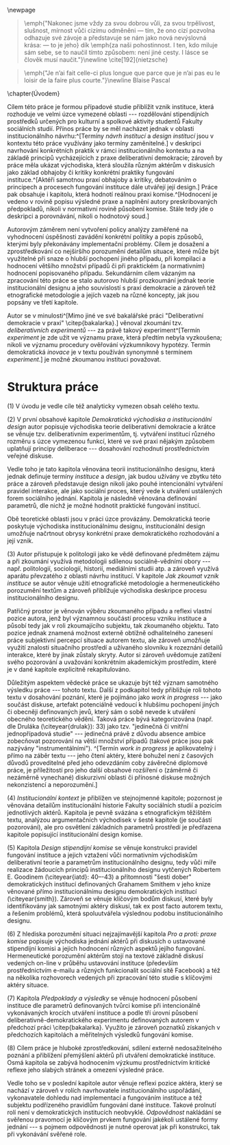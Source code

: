 \newpage

> \emph{"Nakonec jsme vždy za svou dobrou vůli, za svou trpělivost, slušnost, mírnost vůči cizímu odměněni — tím, že ono cizí pozvolna odhazuje své závoje a představuje se nám jako nová nevýslovná krása: — to je jeho} dík \emph{za naši pohostinnost. I ten, kdo miluje sám sebe, se to naučil tímto způsobem: není jiné cesty. I lásce se člověk musí naučit."}\newline \cite[192]{nietzsche}

> \emph{"Je n’ai fait celle-ci plus longue que parce que je n’ai pas eu le loisir de la faire plus courte."}\newline Blaise Pascal


\chapter{Úvodem}

Cílem této práce je formou případové studie přiblížit vznik instituce, která rozhoduje ve velmi úzce vymezené oblasti --- rozdělování stipendijních prostředků určených pro kulturní a spolkové aktivity studentů Fakulty sociálních studií. Přínos práce by se měl nacházet jednak v oblasti institucionálního návrhu:^[Termíny *návrh institucí* a *design institucí* jsou v kontextu této práce využívány jako termíny zaměnitelné.] v deskripci navrhování konkrétních praktik v rámci institucionálního kontextu a na základě principů vycházejících z praxe deliberativní demokracie; zároveň by práce měla ukázat východiska, která sloužila různým aktérům v diskusích jako základ obhajoby či kritiky konkrétní praktiky fungování instituce.^[Aktéři samotnou praxí obhajoby a kritiky, debatováním o principech a procesech fungování instituce dále utvářejí její design.] Práce pak obsahuje i kapitolu, která hodnotí reálnou praxi komise.^[Hodnocení je vedeno v rovině popisu výsledné praxe a naplnění autory preskribovaných předpokladů, nikoli v normativní rovině působení komise. Stále tedy jde o deskripci a porovnávání, nikoli o hodnotový soud.]

Autorovým záměrem není vytvoření policy analýzy zaměřené na vyhodnocení úspěšnosti zavádění konkrétní politiky a popis způsobů, kterými byly překonávány implementační problémy. Cílem je dosažení a zprostředkování co nejširšího porozumění detailům situace, které může být využitelné při snaze o hlubší pochopení jiného případu, při kompilaci a hodnocení většího množství případů či při praktickém (a normativním) hodnocení popisovaného případu. Sekundárním cílem vázaným na zpracování této práce se stalo autorovo hlubší prozkoumání jednak teorie institucionální designu a jeho souvislostí s praxí demokracie a zároveň též etnografické metodologie a jejích vazeb na různé koncepty, jak jsou popsány ve třetí kapitole.

Autor se v minulosti^[Mimo jiné ve své bakalářské práci "Deliberativní demokracie v praxi" \citep{bakalarka}.] věnoval zkoumání tzv. *deliberativních experimentů* --- za právě takový experiment^[Termín *experiment* je zde užit ve významu praxe, která předtím nebyla vyzkoušena; nikoli ve významu procedury ověřování výzkumníkovy hypotézy. Termín demokratická *inovace* je v textu používán synonymně s termínem *experiment*.] je možné zkoumanou instituci považovat.

# Struktura práce

\(1) V úvodu je vedle cíle též analyticky vymezen obsah celého textu.

\(2) V první obsahové kapitole *Demokratická východiska a institucionální design* autor popisuje východiska teorie deliberativní demokracie a krátce se věnuje tzv. deliberativním experimentům, tj. vytváření institucí různého rozměru s úzce vymezenou funkcí, které ve své praxi nějakým způsobem uplatňují principy deliberace --- dosahování rozhodnutí prostřednictvím veřejné diskuse. 

Vedle toho je tato kapitola věnována teorii institucionálního designu, která jednak definuje termíny *instituce* a *design*, jak budou užívány ve zbytku této práce a zároveň představuje design nikoli jako pouhé intencionální vytváření pravidel interakce, ale jako sociální proces, který vede k utváření ustálených forem sociálního jednání. Kapitola je následně věnována definování parametrů, dle nichž je možné hodnotit praktické fungování institucí.

Obě teoretické oblasti jsou v práci úzce provázány. Demokratická teorie poskytuje východiska institucionálnímu designu, institucionální design umožňuje načrtnout obrysy konkrétní praxe demokratického rozhodování a její vznik. 

\(3) Autor přistupuje k politologii jako ke vědě definované předmětem zájmu a při zkoumání využívá metodologii sdílenou sociálně-vědními obory --- např. politologií, sociologií, historií, mediálními studii atp. a zároveň využívá aparátu převzatého z oblasti návrhu institucí. V kapitole *Jak zkoumat vznik instituce* se autor věnuje užití etnografické metodologie a hermeneutického porozumění textům a zároveň přibližuje východiska deskripce procesu institucionálního designu.

Patřičný prostor je věnován výběru zkoumaného případu a reflexi vlastní pozice autora, jenž byl významnou součástí procesu vzniku instituce a působí tedy jak v roli zkoumajícího subjektu, tak zkoumaného objektu. Tato pozice jednak znamená možnost externě obtížně odhalitelného zanesení práce subjektivní percepcí situace autorem textu, ale zároveň umožňuje využití znalosti situačního prostředí a užívaného slovníku k rozeznání detailů interakce, které by jinak zůstaly skryty. Autor si zároveň uvědomuje zatížení svého pozorování a uvažování konkrétním akademickým prostředím, které je v dané kapitole explicitně rekapitulováno.
    
Důležitým aspektem vědecké práce se ukazuje být též význam samotného výsledku práce --- tohoto textu. Další z podkapitol tedy přibližuje roli tohoto textu v dosahování poznání, které je pojímáno jako *work in progress* --- jako součást diskuse, artefakt potenciálně vedoucí k hlubšímu pochopení jiných či obecněji definovaných jevů, který sám o sobě nevede k utváření obecného teoretického vědění. Taková práce bývá kategorizována (např. dle Druláka (\citeyear{drulak}): 33) jako tzv. "jedinečná či vnitřní jednopřípadová studie" --- jedinečná právě z důvodu absence ambice zobecňovat pozorování na větší množství případů (takové práce jsou pak nazývány "instrumentálními"). ^[Termín *work in progress* je aplikovatelný i přímo na záběr textu --- jeho čtení aktéry, které bohužel není z časových důvodů proveditelné před jeho odevzdáním coby závěrečné diplomové práce, je příležitostí pro jeho další obsahové rozšíření o (záměrně či nezáměrně vynechané) diskurzivní oblasti či přínosné diskuse možných nekonzistencí a neporozumění.]

\(4) *Institucionální kontext* je přiblížen ve stejnojmenné kapitole; pozornost je věnována detailům institucionální historie Fakulty sociálních studií a pozicím jednotlivých aktérů. Kapitola je pevně svázána s etnografickým těžištěm textu, analýzou argumentačních východisek v šesté kapitole (je součástí pozorování), ale pro osvětlení základních parametrů prostředí je předřazena kapitole popisující institucionální design komise.

\(5) Kapitola *Design stipendijní komise* se věnuje konstrukci pravidel fungování instituce a jejich vztažení vůči normativním východiskům deliberativní teorie a parametrům institucionálního designu, tedy vůči míře realizace žádoucích principů institucionálního designu vytčených Robertem E. Goodinem (\citeyear{iatd}: 40–-43) a přítomnosti "šesti dober" demokratických institucí definovaných Grahamem Smithem v jeho knize věnované přímo institucionálnímu designu demokratických institucí (\citeyear{smith}). Zároveň se věnuje klíčovým bodům diskusí, které byly identifikovány jak samotnými aktéry diskusí, tak ex post facto autorem textu, a řešením problémů, která spoluutvářela výslednou podobu institucionálního designu.

\(6) Z hlediska porozumění situaci nejzajímavější kapitola *Pro a proti: praxe komise* popisuje východiska jednání aktérů při diskusích o ustavované stipendijní komisi a jejich hodnocení různých aspektů jejího fungování. Hermeneutické porozumění aktérům stojí na textové základně diskusí vedených on-line v průběhu ustavování instituce (především prostřednictvím e-mailu a různých funkcionalit sociální sítě Facebook) a též na několika rozhovorech vedených při zpracování této studie s klíčovými aktéry situace.

\(7) Kapitola *Předpoklady a výsledky* se věnuje hodnocení působení instituce dle parametrů definovaných tvůrci komise při intencionálně vykonávaných krocích utváření instituce a podle tří úrovní působení deliberativně-demokratického experimentu definovaných autorem v předchozí práci \citep{bakalarka}. Využito je zároveň poznatků získaných v předchozích kapitolách a měřitelných výsledků fungování komise.

\(8) Cílem práce je hluboké zprostředkování, sdílení externě nedosažitelného poznání a přiblížení přemýšlení aktérů při utváření demokratické instituce. Osmá kapitola se zabývá hodnocením výzkumu prostřednictvím kritické reflexe jeho slabých stránek a omezení výsledné práce.

Vedle toho se v poslední kapitole autor věnuje reflexi pozice aktéra, který se nachází v zároveň v rolích navrhovatele institucionálního uspořádání, vykonavatele dohledu nad implementací a fungováním instituce a též subjektu podřízeného pravidlům fungování dané instituce. Takové prolnutí rolí není v demokratických institucích neobvyklé. *Odpovědnost* nakládání se svěřenou pravomocí je klíčovým prvkem fungování jakékoli ustálené formy jednání --- s pojmem odpovědnosti je nutné operovat jak při konstrukci, tak při vykonávání svěřené role.

<!-- Klíčové 

- věda měnící skutečnost
- věda vyjadřující se ke stavu skutečnosti

- definice a obhajoba výběru případu

Ono v úvodní citaci zmíněné "cizí" tak jednak odhaluje autor čtenáři, zároveň však i autor v prostředí velmi blízkém objevuje nové skutečnosti.

-->
